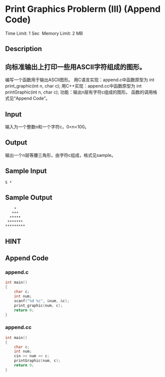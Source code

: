 # Print Graphics Problerm (III)  (Append Code)
Time Limit: 1 Sec  Memory Limit: 2 MB


## Description

向标准输出上打印一些用ASCII字符组成的图形。
-----------------------------------------------------------------------------
编写一个函数用于输出ASCII图形。
用C语言实现：append.c中函数原型为
int print_graphic(int n, char c);
用C++实现：append.cc中函数原型为
int printGraphic(int n, char c);
功能：输出n层有字符c组成的图形。
函数的调用格式见“Append Code”。




## Input
输入为一个整数n和一个字符c，0<n<100。


## Output
输出一个n层等腰三角形，由字符c组成，格式见sample。


## Sample Input
```
5 *
```
## Sample Output
```
    *
   ***
  *****
 *******
*********
```

## HINT


## Append Code
### append.c
```c
int main()
{
    char c;
    int num;
    scanf("%d %c", &num, &c);
    print_graphic(num, c);
    return 0;
}

```
### append.cc
```cpp
int main()
{
    char c;
    int num;
    cin >> num >> c;
    printGraphic(num, c);
    return 0;
}
```
